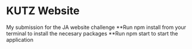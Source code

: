 # KUTZ Website
My submission for the JA website challenge
**Run npm install from your terminal to install the necesary packages
**Run npm start to start the application
